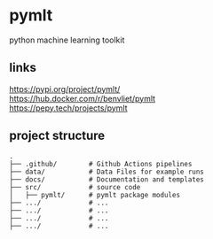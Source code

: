 # pymlt
python machine learning toolkit

## links
https://pypi.org/project/pymlt/  
https://hub.docker.com/r/benvliet/pymlt  
https://pepy.tech/projects/pymlt

## project structure

```
.
├── .github/        # Github Actions pipelines
├── data/           # Data Files for example runs
├── docs/           # Documentation and templates
├── src/            # source code
│   ├── pymlt/      # pymlt package modules
├── .../            # ...
├── .../            # ...
├── .../            # ...
├── .../            # ...
```